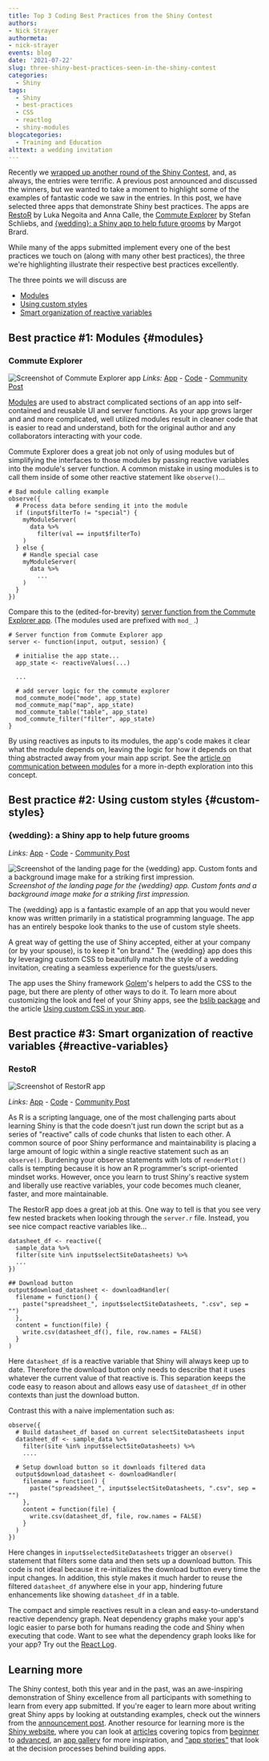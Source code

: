 ```yaml
---
title: Top 3 Coding Best Practices from the Shiny Contest
authors: 
- Nick Strayer
authormeta:
- nick-strayer
events: blog
date: '2021-07-22'
slug: three-shiny-best-practices-seen-in-the-shiny-contest
categories:
  - Shiny
tags:
  - Shiny
  - best-practices
  - CSS
  - reactlog
  - shiny-modules
blogcategories:
  - Training and Education
alttext: a wedding invitation
---
```



Recently we [wrapped up another round of the Shiny Contest](https://www.rstudio.com/blog/winners-of-the-3rd-annual-shiny-contest/), and, as always, the entries were terrific. A previous post announced and discussed the winners, but we wanted to take a moment to highlight some of the examples of fantastic code we saw in the entries. In this post, we have selected three apps that demonstrate Shiny best practices. The apps are [RestoR](https://community.rstudio.com/t/restor-shiny-contest-submission/104903) by Luka Negoita and Anna Calle, the [Commute Explorer](https://community.rstudio.com/t/commute-explorer-shiny-contest-submission/104651) by Stefan Schliebs, and [{wedding}: a Shiny app to help future grooms](https://community.rstudio.com/t/wedding-a-shiny-app-to-help-future-grooms-shiny-contest-submission/104657) by Margot Brard.

While many of the apps submitted implement every one of the best practices we touch on (along with many other best practices), the three we're highlighting illustrate their respective best practices excellently.

The three points we will discuss are

- [Modules](#modules)
- [Using custom styles](#custom-styles)
- [Smart organization of reactive variables](#reactive-variables)



## Best practice #1: Modules {#modules}

### Commute Explorer


![Screenshot of Commute Explorer app](https://community.rstudio.com/uploads/default/original/3X/6/c/6c271876439a87ec22caa52774262ade91dec369.jpeg)
_Links:_ [App](https://nz-stefan.shinyapps.io/commute-explorer-2/) - [Code](https://github.com/nz-stefan/commute-explorer-2/) - [Community Post](https://community.rstudio.com/t/commute-explorer-shiny-contest-submission/104651)



[Modules](https://shiny.rstudio.com/articles/modules.html) are used to abstract complicated sections of an app into self-contained and reusable UI and server functions. As your app grows larger and and more complicated, well utilized modules result in cleaner code that is easier to read and understand, both for the original author and any collaborators interacting with your code.

Commute Explorer does a great job not only of using modules but of simplifying the interfaces to those modules by passing reactive variables into the module's server function. A common mistake in using modules is to call them inside of some other reactive statement like `observe()`...

    # Bad module calling example
    observe({
      # Process data before sending it into the module
      if (input$filterTo != "special") {
        myModuleServer(
          data %>% 
            filter(val == input$filterTo)
        )
      } else {
        # Handle special case 
        myModuleServer(
          data %>% 
            ...
        )
      }
    })

Compare this to the (edited-for-brevity) [server function from the Commute Explorer app](https://github.com/nz-stefan/commute-explorer-2/blob/master/app/server.R). (The modules used are prefixed with `mod_` .)

    # Server function from Commute Explorer app 
    server <- function(input, output, session) {
      
      # initialise the app state...
      app_state <- reactiveValues(...)
      
      ... 
      
      # add server logic for the commute explorer
      mod_commute_mode("mode", app_state)
      mod_commute_map("map", app_state)
      mod_commute_table("table", app_state)
      mod_commute_filter("filter", app_state)
    }

By using reactives as inputs to its modules, the app's code makes it clear what the module depends on, leaving the logic for how it depends on that thing abstracted away from your main app script. See the [article on communication between modules](https://shiny.rstudio.com/articles/communicate-bet-modules.html) for a more in-depth exploration into this concept.

## Best practice #2: Using custom styles {#custom-styles}

### {wedding}: a Shiny app to help future grooms 

_Links:_ [App](https://connect.thinkr.fr/wedding/) - [Code](https://github.com/ThinkR-open/wedding) - [Community Post](https://community.rstudio.com/t/wedding-a-shiny-app-to-help-future-grooms-shiny-contest-submission/104657)

![Screenshot of the landing page for the {wedding} app. Custom fonts and a background image make for a striking first impression.](thumbnail.jpeg) _Screenshot of the landing page for the {wedding} app. Custom fonts and a background image make for a striking first impression._


The {wedding} app is a fantastic example of an app that you would never know was written primarily in a statistical programming language. The app has an entirely bespoke look thanks to the use of custom style sheets.

A great way of getting the use of Shiny accepted, either at your company (or by your spouse), is to keep it "on brand." The {wedding} app does this by leveraging custom CSS to beautifully match the style of a wedding invitation, creating a seamless experience for the guests/users.

The app uses the Shiny framework [Golem](https://thinkr-open.github.io/golem/)'s helpers to add the CSS to the page, but there are plenty of other ways to do it. To learn more about customizing the look and feel of your Shiny apps, see the [bslib package](https://rstudio.github.io/bslib/) and the article [Using custom CSS in your app](https://shiny.rstudio.com/articles/css.html).



## Best practice #3: Smart organization of reactive variables {#reactive-variables}

### RestoR

![Screenshot of RestorR app](https://community.rstudio.com/uploads/default/original/3X/e/d/ed7e4ca1d7d37a641c775bedc3ffe89b5a7ca53d.jpeg)

_Links:_ [App](https://gv2050.shinyapps.io/gv2050-platform-submission/) - [Code](https://github.com/LukaNeg/gv2050-platform-submission) - [Community Post](https://community.rstudio.com/t/restor-shiny-contest-submission/104903)

As R is a scripting language, one of the most challenging parts about learning Shiny is that the code doesn't just run down the script but as a series of "reactive" calls of code chunks that listen to each other. A common source of poor Shiny performance and maintainability is placing a large amount of logic within a single reactive statement such as an `observe()`. Burdening your observe statements with lots of `renderPlot()` calls is tempting because it is how an R programmer's script-oriented mindset works. However, once you learn to trust Shiny's reactive system and liberally use reactive variables, your code becomes much cleaner, faster, and more maintainable.


The RestorR app does a great job at this. One way to tell is that you see very few nested brackets when looking through the `server.r` file. Instead, you see nice compact reactive variables like...


```
datasheet_df <- reactive({
  sample_data %>%
  filter(site %in% input$selectSiteDatasheets) %>% 
  ...
})

## Download button
output$download_datasheet <- downloadHandler(
  filename = function() {
    paste("spreadsheet_", input$selectSiteDatasheets, ".csv", sep = "")
  },
  content = function(file) {
    write.csv(datasheet_df(), file, row.names = FALSE)
  }
)
```

Here `datasheet_df` is a reactive variable that Shiny will always keep up to date. Therefore the download button only needs to describe that it uses whatever the current value of that reactive is. This separation keeps the code easy to reason about and allows easy use of `datasheet_df` in other contexts than just the download button. 

Contrast this with a naive implementation such as:

```
observe({
  # Build datasheet_df based on current selectSiteDatasheets input
  datasheet_df <- sample_data %>%
    filter(site %in% input$selectSiteDatasheets) %>%
    ....
    
  # Setup download button so it downloads filtered data
  output$download_datasheet <- downloadHandler(
    filename = function() {
      paste("spreadsheet_", input$selectSiteDatasheets, ".csv", sep = "")
    },
    content = function(file) {
      write.csv(datasheet_df, file, row.names = FALSE)
    }
  )
})
```

Here changes in `input$selectedSiteDatasheets` trigger an `observe()` statement that filters some data and then sets up a download button. This code is not ideal because it re-initializes the download button every time the input changes. In addition, this style makes it much harder to reuse the filtered `datasheet_df` anywhere else in your app, hindering future enhancements like showing `datasheet_df` in a table. 

The compact and simple reactives result in a clean and easy-to-understand reactive dependency graph. Neat dependency graphs make your app's logic easier to parse both for humans reading the code and Shiny when executing that code. Want to see what the dependency graph looks like for your app? Try out the [React Log](https://rstudio.github.io/reactlog/).




## Learning more

The Shiny contest, both this year and in the past, was an awe-inspiring demonstration of Shiny excellence from all participants with something to learn from every app submitted. If you're eager to learn more about writing great Shiny apps by looking at outstanding examples, check out the winners from the [announcement post](https://www.rstudio.com/blog/winners-of-the-3rd-annual-shiny-contest/). Another resource for learning more is the [Shiny website](https://shiny.rstudio.com/), where you can look at [articles](https://shiny.rstudio.com/articles/) covering topics from [beginner](https://shiny.rstudio.com/articles/basics.html) to [advanced](https://shiny.rstudio.com/articles/building-inputs.html), an [app gallery](https://shiny.rstudio.com/gallery/) for more inspiration, and ["app stories"](https://shiny.rstudio.com/app-stories/) that look at the decision processes behind building apps.
